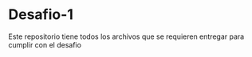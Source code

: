 # Desafio-1
Este repositorio tiene todos los archivos que se requieren entregar para cumplir con el desafio
